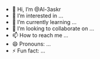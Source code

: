 - 👋 Hi, I’m @Al-3askr
- 👀 I’m interested in ...
- 🌱 I’m currently learning ...
- 💞️ I’m looking to collaborate on ...
- 📫 How to reach me ...
- 😄 Pronouns: ...
- ⚡ Fun fact: ...

<!---
Al-3askr/Al-3askr is a ✨ special ✨ repository because its `README.md` (this file) appears on your GitHub profile.
You can click the Preview link to take a look at your changes.
--->
